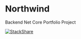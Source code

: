 # Northwind
Backend Net Core Portfolio Project

[![StackShare](http://img.shields.io/badge/tech-stack-0690fa.svg?style=flat)](https://stackshare.io/nicolasgkruk/northwind)
